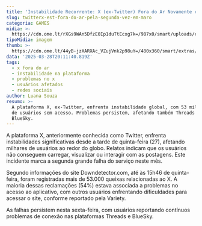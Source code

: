 ```yaml
---
title: 'Instabilidade Recorrente: X (ex-Twitter) Fora do Ar Novamente em Março'
slug: twitterx-est-fora-do-ar-pela-segunda-vez-em-maro
categoria: GAMES
midia: >-
  https://cdn.ome.lt/rXGs9WAn5DfzE0Ip1duTtEcxg7k=/987x0/smart/uploads/conteudo/fotos/x-twitter-fora-do-ar.png
tipoMidia: imagem
thumb: >-
  https://cdn.ome.lt/44yB-jzXARXAc_VZujVnk2p98uY=/480x360/smart/extras/conteudos/x-twitter-fora-do-ar.png
data: '2025-03-28T20:11:40.819Z'
tags:
  - x fora do ar
  - instabilidade na plataforma
  - problemas no x
  - usuários afetados
  - redes sociais
author: Luana Souza
resumo: >-
  A plataforma X, ex-Twitter, enfrenta instabilidade global, com 53 mil queixas
  de usuários sem acesso. Problemas persistem, afetando também Threads e
  BlueSky.
---
```


A plataforma X, anteriormente conhecida como Twitter, enfrenta instabilidades significativas desde a tarde de quinta-feira (27), afetando milhares de usuários ao redor do globo. Relatos indicam que os usuários não conseguem carregar, visualizar ou interagir com as postagens. Este incidente marca a segunda grande falha do serviço neste mês.

Segundo informações do site Downdetector.com, até às 15h46 de quinta-feira, foram registradas mais de 53.000 queixas relacionadas ao X. A maioria dessas reclamações (54%) estava associada a problemas no acesso ao aplicativo, com outros usuários enfrentando dificuldades para acessar o site, conforme reportado pela Variety.

As falhas persistem nesta sexta-feira, com usuários reportando contínuos problemas de conexão nas plataformas Threads e BlueSky.
